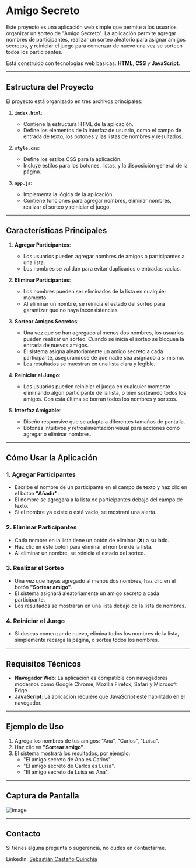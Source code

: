 # Amigo Secreto

Este proyecto es una aplicación web simple que permite a los usuarios organizar un sorteo de "Amigo Secreto". La aplicación permite agregar nombres de participantes, realizar un sorteo aleatorio para asignar amigos secretos, y reiniciar el juego para comenzar de nuevo una vez se sorteen todos los participantes.

Está construido con tecnologías web básicas: **HTML**, **CSS** y **JavaScript**.

---

## Estructura del Proyecto

El proyecto está organizado en tres archivos principales:

1. **`index.html`**:
   - Contiene la estructura HTML de la aplicación.
   - Define los elementos de la interfaz de usuario, como el campo de entrada de texto, los botones y las listas de nombres y resultados.

2. **`style.css`**:
   - Define los estilos CSS para la aplicación.
   - Incluye estilos para los botones, listas, y la disposición general de la página.

3. **`app.js`**:
   - Implementa la lógica de la aplicación.
   - Contiene funciones para agregar nombres, eliminar nombres, realizar el sorteo y reiniciar el juego.

---

## Características Principales

1. **Agregar Participantes**:
   - Los usuarios pueden agregar nombres de amigos o participantes a una lista.
   - Los nombres se validan para evitar duplicados o entradas vacías.

2. **Eliminar Participantes**:
   - Los nombres pueden ser eliminados de la lista en cualquier momento.
   - Al eliminar un nombre, se reinicia el estado del sorteo para garantizar que no haya inconsistencias.

3. **Sortear Amigos Secretos**:
   - Una vez que se han agregado al menos dos nombres, los usuarios pueden realizar un sorteo. Cuando se inicia el sorteo se bloquea la entrada de nuevos amigos.
   - El sistema asigna aleatoriamente un amigo secreto a cada participante, asegurándose de que nadie sea asignado a sí mismo.
   - Los resultados se muestran en una lista clara y legible.

4. **Reiniciar el Juego**:
   - Los usuarios pueden reiniciar el juego en cualquier momento eliminando algún participante de la lista, o bien sorteando todos los amigos. Con esta última se borran todos los nombres y sorteos.

5. **Interfaz Amigable**:
   - Diseño responsive que se adapta a diferentes tamaños de pantalla.
   - Botones intuitivos y retroalimentación visual para acciones como agregar o eliminar nombres.

---

## Cómo Usar la Aplicación

### 1. Agregar Participantes
   - Escribe el nombre de un participante en el campo de texto y haz clic en el botón **"Añadir"**.
   - El nombre se agregará a la lista de participantes debajo del campo de texto.
   - Si el nombre ya existe o está vacío, se mostrará una alerta.

### 2. Eliminar Participantes
   - Cada nombre en la lista tiene un botón de eliminar (❌) a su lado.
   - Haz clic en este botón para eliminar el nombre de la lista.
   - Al eliminar un nombre, se reinicia el estado del sorteo.

### 3. Realizar el Sorteo
   - Una vez que hayas agregado al menos dos nombres, haz clic en el botón **"Sortear amigo"**.
   - El sistema asignará aleatoriamente un amigo secreto a cada participante.
   - Los resultados se mostrarán en una lista debajo de la lista de nombres.

### 4. Reiniciar el Juego
   - Si deseas comenzar de nuevo, elimina todos los nombres de la lista, simplemente recarga la página, o sortea todos los nombres.

---

## Requisitos Técnicos

- **Navegador Web**: La aplicación es compatible con navegadores modernos como Google Chrome, Mozilla Firefox, Safari y Microsoft Edge.
- **JavaScript**: La aplicación requiere que JavaScript esté habilitado en el navegador.

---

## Ejemplo de Uso

1. Agrega los nombres de tus amigos: "Ana", "Carlos", "Luisa".
2. Haz clic en **"Sortear amigo"**.
3. El sistema mostrará los resultados, por ejemplo:
   - "El amigo secreto de Ana es Carlos".
   - "El amigo secreto de Carlos es Luisa".
   - "El amigo secreto de Luisa es Ana".

---

## Captura de Pantalla

![image](https://github.com/user-attachments/assets/4075b1b6-2859-44ad-ad72-3a9db2d4386b)

---

## Contacto

Si tienes alguna pregunta o sugerencia, no dudes en contactarme.

LinkedIn: [Sebastián Castaño Quinchía](www.linkedin.com/in/sebastián-quinchía-analista-astrónomo)
